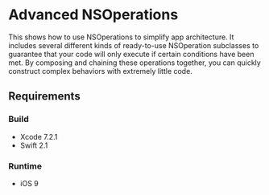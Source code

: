 # Advanced NSOperations

This shows how to use NSOperations to simplify app architecture. It includes several different kinds of ready-to-use NSOperation subclasses to guarantee that your code will only execute if certain conditions have been met. By composing and chaining these operations together, you can quickly construct complex behaviors with extremely little code.

## Requirements

### Build

* Xcode 7.2.1
* Swift 2.1

### Runtime

* iOS 9
